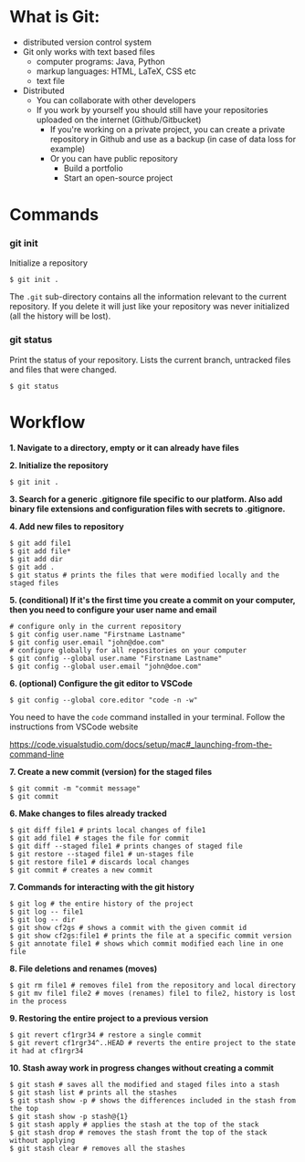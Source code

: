 # What is Git:
- distributed version control system
- Git only works with text based files
    - computer programs: Java, Python
    - markup languages: HTML, LaTeX, CSS etc
    - text file
- Distributed
    - You can collaborate with other developers
    - If you work by yourself you should still have your repositories uploaded on the internet (Github/Gitbucket)
        - If you're working on a private project, you can create a private repository in Github and use as a backup (in case of data loss for example)
        - Or you can have public repository
            - Build a portfolio
            - Start an open-source project

# Commands

### git init
Initialize a repository
```
$ git init .
```

The `.git` sub-directory contains all the information relevant to the current repository. If you delete it will just like your repository was never initialized (all the history will be lost).

### git status

Print the status of your repository. Lists the current branch, untracked files and files that were changed.
```
$ git status
```

# Workflow
**1. Navigate to a directory, empty or it can already have files**

**2. Initialize the repository**
```
$ git init .
```

**3. Search for a generic .gitignore file specific to our platform. Also add binary file extensions and configuration files with secrets to .gitignore.**

**4. Add new files to repository**
```
$ git add file1
$ git add file*
$ git add dir
$ git add .
$ git status # prints the files that were modified locally and the staged files
```
**5. (conditional) If it's the first time you create a commit on your computer, then you need to configure your  user name and email**

```
# configure only in the current repository
$ git config user.name "Firstname Lastname"
$ git config user.email "john@doe.com"
# configure globally for all repositories on your computer
$ git config --global user.name "Firstname Lastname"
$ git config --global user.email "john@doe.com"
```

**6. (optional) Configure the git editor to VSCode**
```
$ git config --global core.editor "code -n -w"
```
You need to have the `code` command installed in your terminal. Follow the instructions from VSCode website

https://code.visualstudio.com/docs/setup/mac#_launching-from-the-command-line


**7. Create a new commit (version) for the staged files**


```
$ git commit -m "commit message"
$ git commit
```

**6. Make changes to files already tracked**
```
$ git diff file1 # prints local changes of file1
$ git add file1 # stages the file for commit
$ git diff --staged file1 # prints changes of staged file
$ git restore --staged file1 # un-stages file
$ git restore file1 # discards local changes
$ git commit # creates a new commit
```

**7. Commands for interacting with the git history**
```
$ git log # the entire history of the project
$ git log -- file1
$ git log -- dir
$ git show cf2gs # shows a commit with the given commit id
$ git show cf2gs:file1 # prints the file at a specific commit version
$ git annotate file1 # shows which commit modified each line in one file
```

**8. File deletions and renames (moves)**
```
$ git rm file1 # removes file1 from the repository and local directory
$ git mv file1 file2 # moves (renames) file1 to file2, history is lost in the process
```

**9.  Restoring the entire project to a previous version**
```
$ git revert cf1rgr34 # restore a single commit
$ git revert cf1rgr34^..HEAD # reverts the entire project to the state it had at cf1rgr34
```

**10. Stash away work in progress changes without creating a commit**
```
$ git stash # saves all the modified and staged files into a stash
$ git stash list # prints all the stashes
$ git stash show -p # shows the differences included in the stash from the top
$ git stash show -p stash@{1}
$ git stash apply # applies the stash at the top of the stack
$ git stash drop # removes the stash fromt the top of the stack without applying
$ git stash clear # removes all the stashes
```

